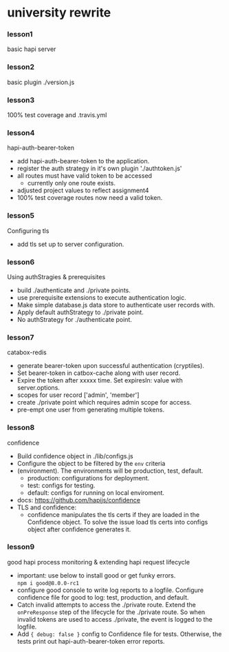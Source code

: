 # university rewrite


### lesson1

basic hapi server


### lesson2

basic plugin ./version.js


###  lesson3

100% test coverage and .travis.yml


### lesson4

hapi-auth-bearer-token

* add hapi-auth-bearer-token to the application.
* register the auth strategy in it's own plugin './authtoken.js'
* all routes must have valid token to be accessed
  - currently only one route exists.
* adjusted project values to reflect assignment4
* 100% test coverage routes now need a valid token.


###  lesson5

Configuring tls 

* add tls set up to server configuration.


###  lesson6

Using authStragies & prerequisites

* build ./authenticate and ./private points.
* use prerequisite extensions to execute authentication logic.
* Make simple database.js data store to authenticate user records with.
* Apply default authStrategy to ./private point.
* No authStrategy for ./authenticate point.


###  lesson7

catabox-redis

* generate bearer-token upon successful authentication (cryptiles).
* Set bearer-token in catbox-cache along with user record.
* Expire the token after xxxxx time. Set expiresIn: value with
  server.options.
* scopes for user record ['admin', 'member']
* create ./private point which requires admin scope for access.
* pre-empt one user from generating multiple tokens.


###  lesson8
    
confidence

* Build confidence object in ./lib/configs.js
* Configure the object to be filtered by the `env` criteria
* (environment).
The environments will be production, test, default.
  - production: configurations for deployment.
  - test: configs for testing.
  - default: configs for running on local enviroment.
* docs: https://github.com/hapijs/confidence
* TLS and confidence:
  - confidence manipulates the tls certs if they are
    loaded in the Confidence object. To solve the issue
    load tls certs into configs object after confidence
    generates it.


### lesson9

good hapi process monitoring & extending hapi request lifecycle
    
* important: use below to install good or get funky errors.<br/>
  `npm i good@8.0.0-rc1`
* configure good console to write log reports to a logfile.
  Configure confidence file for good to log: test, production, and default.
* Catch invalid attempts to access the ./private route.
  Extend the `onPreResponse` step of the lifecycle for the ./private route.
  So when invalid tokens are used to access ./private, the event is
  logged to the logfile.
* Add `{ debug: false }` config to Confidence file for tests.
  Otherwise, the tests print out hapi-auth-bearer-token error reports.
